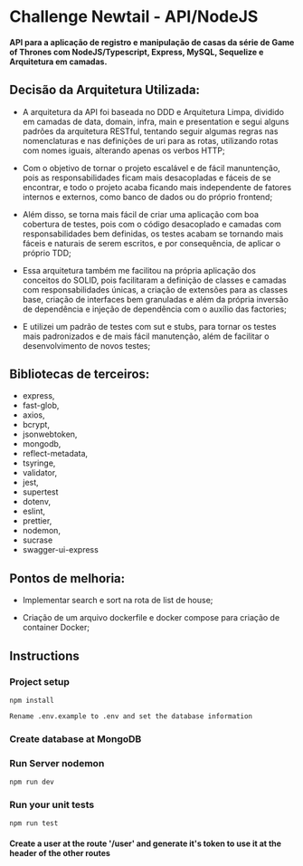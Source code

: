 # Challenge Newtail - API/NodeJS
#### API para a aplicação de registro e manipulação de casas da série de Game of Thrones com NodeJS/Typescript, Express, MySQL, Sequelize e Arquitetura em camadas.
## Decisão da Arquitetura Utilizada:
- A arquitetura da API foi baseada no DDD e Arquitetura Limpa, dividido em camadas de data, domain, infra, main e presentation e segui alguns padrões da arquitetura RESTful, tentando seguir algumas regras nas nomenclaturas e nas definições de uri para as rotas, utilizando rotas com nomes iguais, alterando apenas os verbos HTTP;

- Com o objetivo de tornar o projeto escalável e de fácil manuntenção, pois as responsabilidades ficam mais desacopladas e fáceis de se encontrar, e todo o projeto acaba ficando mais independente de fatores internos e externos, como banco de dados ou do próprio frontend;

- Além disso, se torna mais fácil de criar uma aplicação com boa cobertura de testes, pois com o código desacoplado e camadas com responsabilidades bem definidas, os testes acabam se tornando mais fáceis e naturais de serem escritos, e por consequência, de aplicar o próprio TDD;

- Essa arquitetura também me facilitou na própria aplicação dos conceitos do SOLID, pois facilitaram a definição de classes e camadas com responsabilidades únicas, a criação de extensões para as classes base, criação de interfaces bem granuladas e além da própria inversão de dependência e injeção de dependência com o auxílio das factories;

- E utilizei um padrão de testes com sut e stubs, para tornar os testes mais padronizados e de mais fácil manutenção, além de facilitar o desenvolvimento de novos testes;


## Bibliotecas de terceiros:
- express,
- fast-glob,
- axios,
- bcrypt,
- jsonwebtoken,
- mongodb,
- reflect-metadata,
- tsyringe,
- validator, 
- jest, 
- supertest
- dotenv, 
- eslint, 
- prettier,
- nodemon,
- sucrase
- swagger-ui-express

## Pontos de melhoria:
- Implementar search e sort na rota de list de house;

- Criação de um arquivo dockerfile e docker compose para criação de container Docker;



## Instructions
### Project setup
```
npm install
```
```
Rename .env.example to .env and set the database information
```

### Create database at MongoDB

### Run Server nodemon
```
npm run dev
```

### Run your unit tests
```
npm run test
```

#### Create a user at the route '/user' and generate it's token to use it at the header of the other routes
